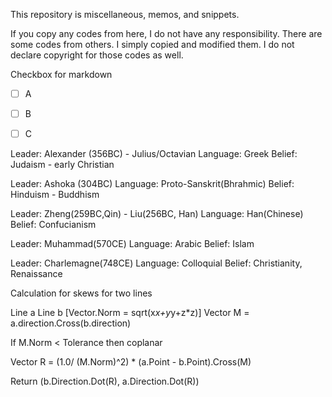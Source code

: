 This repository is miscellaneous, memos, and snippets.


If you copy any codes from here, I do not have any responsibility.
There are some codes from others. 
I simply copied and modified them. I do not declare copyright for those codes as well.

Checkbox for markdown

- [ ] A
- [ ] B
- [ ] C


Leader: Alexander (356BC) - Julius/Octavian
Language: Greek
Belief: Judaism - early Christian


Leader: Ashoka (304BC)
Language: Proto-Sanskrit(Bhrahmic)
Belief: Hinduism - Buddhism


Leader: Zheng(259BC,Qin) - Liu(256BC, Han)
Language: Han(Chinese)
Belief: Confucianism


Leader: Muhammad(570CE)
Language: Arabic
Belief: Islam


Leader: Charlemagne(748CE)
Language: Colloquial
Belief: Christianity, Renaissance




Calculation for skews for two lines

Line a
Line b
[Vector.Norm = sqrt(x*x+y*y+z*z)]
Vector M = a.direction.Cross(b.direction)

If M.Norm < Tolerance then coplanar

Vector R = (1.0/ (M.Norm)^2) * (a.Point - b.Point).Cross(M)

Return (b.Direction.Dot(R), a.Direction.Dot(R))
